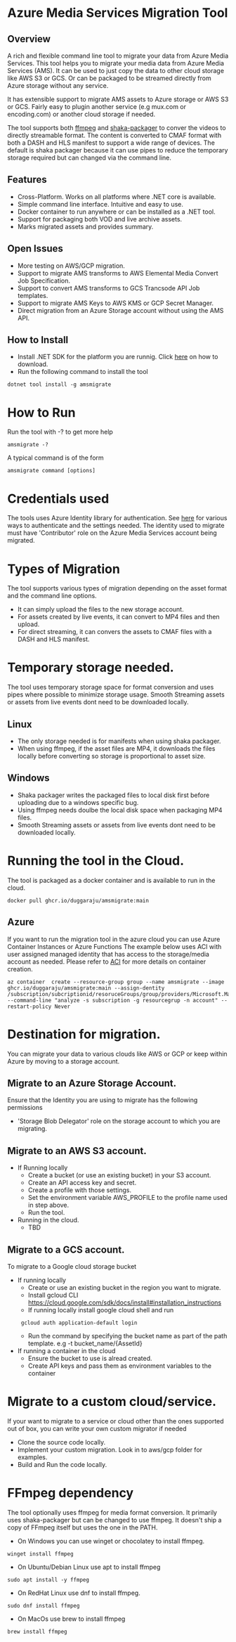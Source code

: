# Azure Media Services Migration Tool

## Overview
A rich and flexible command line tool to migrate your data from Azure Media Services.
This tool helps you to migrate your media data from Azure Media Services (AMS). It can be used to just copy the data to other cloud storage like AWS S3 or GCS.
Or can be packaged to be streamed directly from Azure storage without any service.

It has extensible support to migrate AMS assets to Azure storage or AWS S3 or GCS. 
Fairly easy to plugin another service (e.g mux.com or encoding.com) or another cloud storage if needed.

The tool supports both [ffmpeg](https://ffmpeg.org/) and [shaka-packager](https://github.com/shaka-project/shaka-packager) to conver the videos to directly streamable format.
The content is converted to CMAF format with both a DASH and HLS manifest to support a wide range of devices.
The default is shaka packager because it can use pipes to reduce the temporary storage required but can changed via the command line.

## Features
* Cross-Platform. Works on all platforms where .NET core is available.
* Simple command line interface. Intuitive and easy to use.
* Docker container to run anywhere or can be installed as a .NET tool.
* Support for packaging both VOD and live archive assets.
* Marks migrated assets and provides summary.

## Open Issues
* More testing on AWS/GCP migration.
* Support to migrate AMS transforms to AWS Elemental Media Convert Job Specification.
* Support to convert AMS transforms to GCS Trancsode API Job templates.
* Support to migrate AMS Keys to AWS KMS or GCP Secret Manager.
* Direct migration from an Azure Storage account without using the AMS API.

## How to Install
* Install .NET SDK for the platform you are runnig. Click [here](https://dotnet.microsoft.com/en-us/download) on how to download.
* Run the following command to install the tool
```
dotnet tool install -g amsmigrate
```


# How to Run
Run the tool with -? to get more help
```
amsmigrate -?
```
A typical command is of the form
```
amsmigrate command [options]
```

# Credentials used
The tools uses Azure Identity library for authentication.
See [here](https://learn.microsoft.com/en-us/dotnet/api/overview/azure/identity-readme?view=azure-dotnet) for various ways to authenticate and the settings needed.
The identity used to migrate must have 'Contributor' role on the Azure Media Services account being migrated.

# Types of Migration
The tool supports various types of migration depending on the asset format and the command line options.
* It can simply upload the files to the new storage account.
* For assets created by live events, it can convert to MP4 files and then upload.
* For direct streaming, it can convers the assets to CMAF files with a DASH and HLS manifest.

# Temporary storage needed.
The tool uses temporary storage space for format conversion and uses pipes where possible to minimize storage usage.
Smooth Streaming assets or assets from live events dont need to be downloaded locally.

## Linux
* The only storage needed is for manifests when using shaka packager.
* When using ffmpeg, if the asset files are MP4, it downloads the files locally before converting so storage is proportional to asset size.

## Windows
* Shaka packager writes the packaged files to local disk first before uploading due to a windows specific bug.
* Using ffmpeg needs doulbe the local disk space when packaging MP4 files.
* Smooth Streaming assets or assets from live events dont need to be downloaded locally.

# Running the tool in the Cloud.
The tool is packaged as a docker container and is available to run in the cloud.

```
docker pull ghcr.io/duggaraju/amsmigrate:main
```
## Azure
If you want to run the migration tool in the azure cloud you can use Azure Container Instances or Azure Functions
The example below uses ACI with user assigned managed identity that has access to the storage/media account as needed.
Please refer to [ACI](https://learn.microsoft.com/en-us/cli/azure/container?view=azure-cli-latest#az-container-create) for more details on container creation.
```
az container  create --resource-group group --name amsmigrate --image ghcr.io/duggaraju/amsmigrate:main --assign-dentity /subscription/subcriptionid/resoruceGroups/group/providers/Microsoft.ManagedIdentity/userAssignedIdentities/myID --command-line "analyze -s subscription -g resourcegrup -n account" --restart-policy Never
```


# Destination for migration.
You can migrate your data to various clouds like AWS or GCP or keep within Azure by moving to a storage account.

## Migrate to an Azure Storage Account.

Ensure that the Identity you are using to migrate has the following permissions
* 'Storage Blob Delegator' role on the storage account to which you are migrating.


## Migrate to an AWS S3 account.

* If Running locally
    * Create a bucket (or use an existing bucket) in your S3 account.
    * Create an API access key and secret.
    * Create a profile with those settings.
    * Set the environment variable AWS_PROFILE to the profile name used in step above.
    * Run the tool.
* Running in the cloud.
    * TBD
## Migrate to a GCS account.
To migrate to a Google cloud storage bucket

* If running locally
    * Create or use an existing bucket in the region you want to migrate.
    * Install gcloud CLI https://cloud.google.com/sdk/docs/install#installation_instructions
    * If running locally install google cloud shell and run 
   ```
    gcloud auth application-default login
   ```
    * Run the command by specifying the bucket name as part of the path template. e.g -t bucket_name/{AssetId}
* If running a container in the cloud
    * Ensure the bucket to use is alread created.
    * Create API keys and pass them as environment variables to the container

# Migrate to a custom cloud/service.
If your want to migrate to a service or cloud other than the ones supported out of box, you can write your own custom migrator if needed

* Clone the source code locally.
* Implement your custom migration. Look in to aws/gcp folder for examples.
* Build and Run the code locally.

# FFmpeg dependency
The tool optionally uses ffmpeg for media format conversion. It primarily uses shaka-packager but can be changed to use ffmpeg.
It doesn't ship a copy of FFmpeg itself but uses the one in the PATH.
* On Windows you can use winget or chocolatey to install ffmpeg.
```
winget install ffmpeg
```
* On Ubuntu/Debian Linux use apt to install ffmpeg
```
sudo apt install -y ffmpeg
```
* On RedHat Linux use dnf to install ffmpeg.
```
sudo dnf install ffmpeg
```
* On MacOs use brew to install ffmpeg
```
brew install ffmpeg
```
